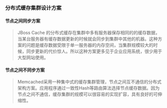 ### 分布式缓存集群设计方案

#### 节点之间同步方案
> JBoss Cache 的分布式缓存在集群中多有服务器保存相同的的缓存数据，当某台服务器有缓存数据更新的时候就会同步到集群中其他的机器。这种方案的问题是缓存数据受限于单一服务器的内存空间，当集群规模较大的时候，同步更新的代价惊人。所以这种方案更多见于企业应用系统，很少用于大型网站使用。


#### 节点之间不同步方案
> Memcached采用一种集中式的缓存集群管理，节点之间互不通信的分布式架构方案。应用程序通过一致性Hash等路由算法选择节点缓存数据。因为节点之间不通信，缓存集群的规模可以很容易的实现扩容，具有良好的可伸缩性。 